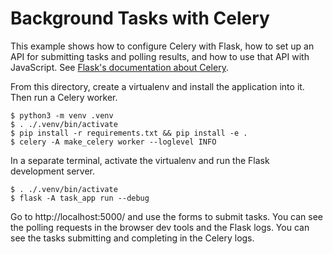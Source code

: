 Background Tasks with Celery
============================

This example shows how to configure Celery with Flask, how to set up an API for
submitting tasks and polling results, and how to use that API with JavaScript. See
[Flask's documentation about Celery](https://flask.palletsprojects.com/patterns/celery/).

From this directory, create a virtualenv and install the application into it. Then run a
Celery worker.

```shell
$ python3 -m venv .venv
$ . ./.venv/bin/activate
$ pip install -r requirements.txt && pip install -e .
$ celery -A make_celery worker --loglevel INFO
```

In a separate terminal, activate the virtualenv and run the Flask development server.

```shell
$ . ./.venv/bin/activate
$ flask -A task_app run --debug
```

Go to http://localhost:5000/ and use the forms to submit tasks. You can see the polling
requests in the browser dev tools and the Flask logs. You can see the tasks submitting
and completing in the Celery logs.




